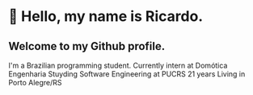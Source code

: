 # 👋 Hello, my name is Ricardo.
## Welcome to my Github profile. 
I'm a Brazilian programming student. Currently intern at Domótica Engenharia
Stuyding Software Engineering at PUCRS
21 years
Living in Porto Alegre/RS

<!--
- 🔭 I’m currently working on ...
- 🌱 I’m currently learning ...
- 👯 I’m looking to collaborate on ...
- 🤔 I’m looking for help with ...
- 💬 Ask me about ...
- 📫 How to reach me: ...
- 😄 Pronouns: ...
- ⚡ Fun fact: ...
-->
